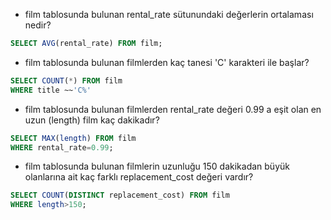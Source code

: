 - film tablosunda bulunan rental_rate sütunundaki değerlerin ortalaması nedir?

```sql
SELECT AVG(rental_rate) FROM film;
```

- film tablosunda bulunan filmlerden kaç tanesi 'C' karakteri ile başlar?

```sql
SELECT COUNT(*) FROM film
WHERE title ~~'C%'
```

- film tablosunda bulunan filmlerden rental_rate değeri 0.99 a eşit olan en uzun (length) film kaç dakikadır?

```sql
SELECT MAX(length) FROM film
WHERE rental_rate=0.99;
```

- film tablosunda bulunan filmlerin uzunluğu 150 dakikadan büyük olanlarına ait kaç farklı replacement_cost değeri vardır?

```sql
SELECT COUNT(DISTINCT replacement_cost) FROM film
WHERE length>150;
```
